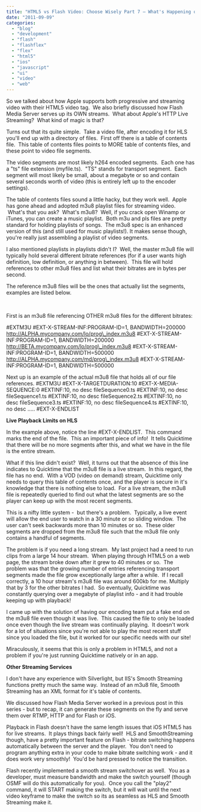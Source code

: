```yaml
---
title: "HTML5 vs Flash Video: Choose Wisely Part 7 – What's Happening on the Server Side"
date: "2011-09-09"
categories:
  - "blog"
  - "development"
  - "flash"
  - "flashflex"
  - "flex"
  - "html5"
  - "ios"
  - "javascript"
  - "ui"
  - "video"
  - "web"
---
```


So we talked about how Apple supports both progressive and streaming video with their HTML5 video tag.  We also briefly discussed how Flash Media Server serves up its OWN streams.  What about Apple's HTTP Live Streaming?  What kind of magic is that?

Turns out that its quite simple.  Take a video file, after encoding it for HLS you'll end up with a directory of files.  First off there is a table of contents file.  This table of contents files points to MORE table of contents files, and these point to video file segments.

The video segments are most likely h264 encoded segments.  Each one has a "ts" file extension (myfile.ts).  "TS" stands for transport segment.  Each segment will most likely be small, about a megabyte or so and contain several seconds worth of video (this is entirely left up to the encoder settings).

The table of contents files sound a little hacky, but they work well.  Apple has gone ahead and adopted m3u8 playlist files for streaming video.  What's that you ask?  What's m3u8?  Well, if you crack open Winamp or iTunes, you can create a music playlist.  Both m3u and pls files are pretty standard for holding playlists of songs.  The m3u8 spec is an enhanced version of this (and still used for music playlists!). It makes sense though, you're really just assembling a playlist of video segments.

I also mentioned playlists in playlists didn't I?  Well, the master m3u8 file will typically hold several different bitrate references (for if a user wants high definition, low definition, or anything in between).  This file will hold references to other m3u8 files and list what their bitrates are in bytes per second.

The reference m3u8 files will be the ones that actually list the segments, examples are listed below.

 

First is an m3u8 file referencing OTHER m3u8 files for the different bitrates:

#EXTM3U #EXT-X-STREAM-INF:PROGRAM-ID=1, BANDWIDTH=200000 http://ALPHA.mycompany.com/lo/prog\_index.m3u8 #EXT-X-STREAM-INF:PROGRAM-ID=1, BANDWIDTH=200000 http://BETA.mycompany.com/lo/prog\_index.m3u8 #EXT-X-STREAM-INF:PROGRAM-ID=1, BANDWIDTH=500000 http://ALPHA.mycompany.com/md/prog\_index.m3u8 #EXT-X-STREAM-INF:PROGRAM-ID=1, BANDWIDTH=500000

Next up is an example of the actual m3u8 file that holds all of our file references. #EXTM3U #EXT-X-TARGETDURATION:10 #EXT-X-MEDIA-SEQUENCE:0 #EXTINF:10, no desc fileSequence0.ts #EXTINF:10, no desc fileSequence1.ts #EXTINF:10, no desc fileSequence2.ts #EXTINF:10, no desc fileSequence3.ts #EXTINF:10, no desc fileSequence4.ts #EXTINF:10, no desc ..... #EXT-X-ENDLIST

**Live Playback Limits on HLS**

In the example above, notice the line #EXT-X-ENDLIST.  This command marks the end of the file.  This an important piece of info!  It tells Quicktime that there will be no more segments after this, and what we have in the file is the entire stream.

What if this line didn't exist?  Well, it turns out that the absence of this line indicates to Quicktime that the m3u8 file is a live stream.  In this regard, the file has no end.  With a VOD (video on demand) stream, Quicktime only needs to query this table of contents once, and the player is secure in it's knowledge that there is nothing else to load.  For a live stream, the m3u8 file is repeatedly queried to find out what the latest segments are so the player can keep up with the most recent segments.

This is a nifty little system -  but there's a problem.  Typically, a live event will allow the end user to watch in a 30 minute or so sliding window.  The user can't seek backwards more than 10 minutes or so.  These older segments are dropped from the m3u8 file such that the m3u8 file only contains a handful of segments.

The problem is if you need a long stream.  My last project had a need to run clips from a large 14 hour stream.  When playing through HTML5 on a web page, the stream broke down after it grew to 40 minutes or so.  The problem was that the growing number of entries referencing transport segments made the file grow exceptionally large after a while.  If I recall correctly, a 10 hour stream's m3u8 file was around 600kb for me. Multiply that by 3 for the other bitrates I had.  So eventually, Quicktime was constantly querying over a megabyte of playlist info - and it had trouble keeping up with playback!

I came up with the solution of having our encoding team put a fake end on the m3u8 file even though it was live.  This caused the file to only be loaded once even though the live stream was continually playing.  It doesn't work for a lot of situations since you're not able to play the most recent stuff since you loaded the file, but it worked for our specific needs with our site!

Miraculously, it seems that this is only a problem in HTML5, and not a problem if you're just running Quicktime natively or in an app.

**Other Streaming Services**

I don't have any experience with Silverlight, but IIS's Smooth Streaming functions pretty much the same way.  Instead of an m3u8 file, Smooth Streaming has an XML format for it's table of contents.

We discussed how Flash Media Server worked in a previous post in this series - but to recap, it can generate these segments on the fly and serve them over RTMP, HTTP and for Flash or iOS.

Playback in Flash doesn't have the same length issues that iOS HTML5 has for live streams.  It plays things back fairly well!  HLS and SmoothStreaming though, have a pretty important feature on Flash - bitrate switching happens automatically between the server and the player.  You don't need to program anything extra in your code to make bitrate switching work - and it does work very smoothly!  You'd be hard pressed to notice the transition.

Flash recently implemented a smooth stream switchover as well.  You as a developer, must measure bandwidth and make the switch yourself (though OSMF will do this automatically for you).  Once you call the "play2" command, it will START making the switch, but it will wait until the next video keyframe to make the switch so its as seamless as HLS and Smooth Streaming make it.
